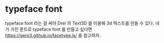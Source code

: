 # typeface font

typeface font 라는 걸 써야 Drei 의 Text3D 를 이용해 3d 텍스트를 만들 수 있다.
내가 가진 폰트로 typeface font 를 만들고 싶다면 https://gero3.github.io/facetype.js/ 를 참고하자.
